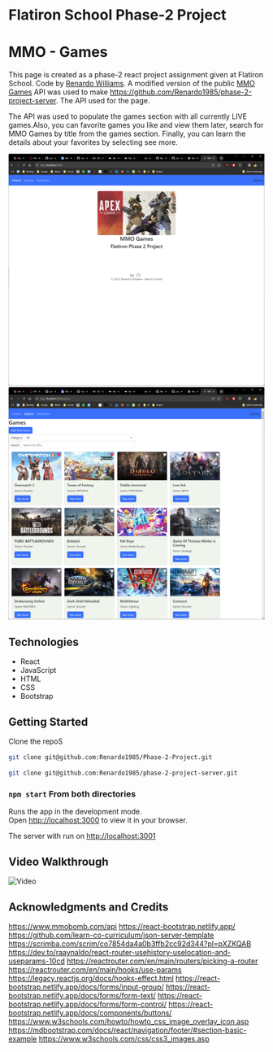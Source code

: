 # Flatiron School Phase-2 Project 
# MMO - Games

<p>This page is created as a phase-2 react project assignment given at Flatiron School. Code by <a href ="https://www.linkedin.com/in/renardo-williams-53b5b536/"> Renardo Williams</a>. A modified version of the public <a href="https://www.mmobomb.com/api">MMO Games</a> API was used to make <a href="https://github.com/Renardo1985/phase-2-project-server">https://github.com/Renardo1985/phase-2-project-server</a>. The API used for the page.</p>

<p>The API was used to populate the games section with all currently LIVE games.Also, you can favorite games you like and view them later, search for MMO Games by title from the games section. Finally, you can learn the details about your favorites by selecting see more.</p>


![ProjectScreen](https://github.com/Renardo1985/Phase-2-Project/blob/c629eb3c556b209aea1dd550462aa14288326504/public/ss1-%20project.png)
![ProjectScreen](https://github.com/Renardo1985/Phase-2-Project/blob/c629eb3c556b209aea1dd550462aa14288326504/public/ss2%20-%20project.png)


## Technologies
<ul>
    <li>React</li>
    <li>JavaScript</li>
    <li>HTML</li>
    <li>CSS</li>   
    <li>Bootstrap</li>
</ul>

## Getting Started
Clone the repoS
```bash
git clone git@github.com:Renardo1985/Phase-2-Project.git
```
```bash
git clone git@github.com:Renardo1985/phase-2-project-server.git
```

### `npm start` From both directories

Runs the app in the development mode.\
Open [http://localhost:3000](http://localhost:3000) to view it in your browser.

The server with run on [http://localhost:3001](http://localhost:3001)

## Video Walkthrough 
![Video](https://youtu.be/mp1i_iEn-Tg)

## Acknowledgments and Credits

https://www.mmobomb.com/api
https://react-bootstrap.netlify.app/
https://github.com/learn-co-curriculum/json-server-template
https://scrimba.com/scrim/co7854da4a0b3ffb2cc92d344?pl=pXZKQAB
https://dev.to/raaynaldo/react-router-usehistory-uselocation-and-useparams-10cd
https://reactrouter.com/en/main/routers/picking-a-router
https://reactrouter.com/en/main/hooks/use-params
https://legacy.reactjs.org/docs/hooks-effect.html
https://react-bootstrap.netlify.app/docs/forms/input-group/
https://react-bootstrap.netlify.app/docs/forms/form-text/
https://react-bootstrap.netlify.app/docs/forms/form-control/
https://react-bootstrap.netlify.app/docs/components/buttons/
https://www.w3schools.com/howto/howto_css_image_overlay_icon.asp
https://mdbootstrap.com/docs/react/navigation/footer/#section-basic-example
https://www.w3schools.com/css/css3_images.asp